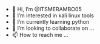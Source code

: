 - 👋 Hi, I’m @ITSMERAMBO05
- 👀 I’m interested in kali linux tools
- 🌱 I’m currently learning python
- 💞️ I’m looking to collaborate on ...
- 📫 How to reach me ...

<!---
ITSMERAMBO05/ITSMERAMBO05 is a ✨ special ✨ repository because its `README.md` (this file) appears on your GitHub profile.
You can click the Preview link to take a look at your changes.
--->
